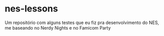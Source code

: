 # nes-lessons
Um repositório com alguns testes que eu fiz pra desenvolvimento do NES, me baseando no Nerdy Nights e no Famicom Party

